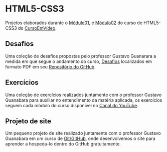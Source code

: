# HTML5-CSS3
Projetos elaborados durante o [Módulo01](https://www.youtube.com/watch?v=Ejkb_YpuHWs&list=PLHz_AreHm4dkZ9-atkcmcBaMZdmLHft8n&ab_channel=CursoemV%C3%ADdeo), e [Módulo02](https://www.youtube.com/watch?v=vPNIAJ9B4hg&list=PLHz_AreHm4dlUpEXkY1AyVLQGcpSgVF8s&ab_channel=CursoemV%C3%ADdeo) do curso de HTML5-CSS3 do [CursoEmVídeo](https://youtube.com/cursoemvideo).

## Desafios
Uma coleção de desafios propostas pelo professor Gustavo Guanarara a medida em que segue o andamento do curso, [Desafios](https://github.com/gustavoguanabara/html-css/tree/master/desafios) localizados em formato PDF em seu [Repositório do GitHub](https://github.com/gustavoguanabara.io).

## Exercícios
Uma coleção de exercícios realizados juntamente com o professor Gustavo Guanabara para auxiliar no entendimento da matéria aplicada, os exercícios seguem cada módulo do curso disponível no [Canal do YouTube](https://youtube.com/cursoemvideo).

## Projeto de site
Um pequeno projeto de site realizado juntamente com o professor Gustavo Guanabara em um curso de [Git/GitHub](https://www.youtube.com/watch?v=xEKo29OWILE&list=PLHz_AreHm4dm7ZULPAmadvNhH6vk9oNZA&ab_channel=CursoemV%C3%ADdeo), onde desenvolvemos o site para aprender a hospeda-lo dentro do GitHub gratuitamente.